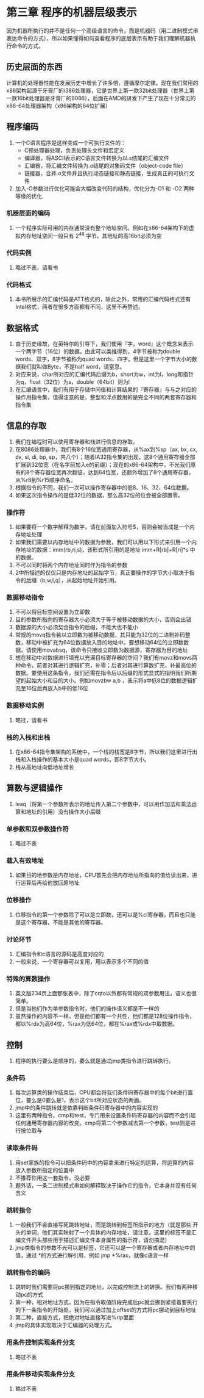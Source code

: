 # 第三章 程序的机器层级表示

因为机器所执行的并不是任何一个高级语言的命令，而是机器码（用二进制模式串表达命令的方式），所以如果懂得如何查看程序的底层表示有助于我们理解机器执行命令的方式。

## 历史层面的东西

计算机的处理器性能在发展历史中增长了许多倍，遵循摩尔定律。现在我们常用的x86架构起源于牙膏厂的i386处理器，它是世界上第一款32bit处理器（世界上第一款16bit处理器是牙膏厂的8086），后面在AMD的研发下产生了现在十分常见的x86-64处理器架构（x86架构的64位扩展）

## 程序编码

1. 一个C语言程序是这样变成一个可执行文件的：
   + C预处理器处理，负责处理头文件和宏定义
   + 编译器，将ASCII表示的C语言文件转换为以.s结尾的汇编文件
   + 汇编器，将汇编文件转换为.o结尾的对象码文件（object-code file）
   + 链接器，合并.o文件并且执行动态链接和静态链接，生成真正的可执行文件
2. 加入-O参数进行优化可能会大幅改变代码的结构，优化分为-O1 和 -O2 两种等级的优化

### 机器层面的编码

1. 一个程序实际可用的内存通常没有整个地址空间。例如在x86-64架构下的虚拟内存地址空间一般只有 $2^{48}$ 字节，其地址的高16bit必须为空

### 代码实例

1. 略过不表，请看书

###  代码格式

1. 本书所展示的汇编代码是ATT格式的，除此之外，常用的汇编代码格式还有Intel格式，两者在很多方面都有不同，这里不再赘述。

## 数据格式

1. 由于历史缘故，在英特尔的引导下，我们使用『字，word』这个概念来表示一个两字节（16位）的数据，由此可以类推得到，4字节被称为double words、双字，8字节被称为quad words、四字。但是这里一个字节大小的数据我们就叫做Byte，不是half word，请窒息。
2. 对应来说，char所对应的汇编代码后缀为b，short为w，int为l，long和指针为q，float（32位）为s，double（64bit）则为l
3. 在汇编语言中，我们有用于存储中间值和计算结果的『寄存器』与与之对应的操作用指令集，值得注意的是，整型和浮点数用的是完全不同的两套寄存器和指令集

## 信息的存取

1. 我们在编程时可以使用寄存器和栈进行信息的存取。
2. 在8086处理器中，我们有8个16位宽通用寄存器，从%ax到%sp（ax, bx, cx, dx, si, di, bp, sp，共八个）；随着IA32指令集的出现，这8个通用寄存器全部扩展到32位宽（在名字前加入e的前缀）；现在的x86-64架构中，不光我们原有的8个寄存器位宽再次翻倍，达到64位宽，还额外增加了8个通用寄存器，从%r8到%r15顺序命名。
3. 根据指令的不同，我们一次可以操作寄存器中的低8、16、32、64位数据。
4. 如果这次指令操作的是低32位的数据，那么高32位的位会被全部置零。

### 操作符

1. 如果要将一个数字解释为数字，请在前面加入符号$，否则会被当成是一个内存地址处理
2. 如果我们需要以内存地址中的数据为参数，我们可以用以下形式来引用一个内存地址的数据：imm(rb,ri,s)，该形式所引用的是地址 imm+R[rb]+R[ri]*s 中的数据。
3. 不可以同时将两个内存地址同时作为指令的参数
4. 2中所描述的仅仅只是内存地址的起始字节，真正要操作的字节大小取决于指令的后缀（b,w,l,q），从起始地址开始引用。

### 数据移动指令

1. 不可以将目标空间设置为立即数
2. 目的参数所指向的寄存器大小必须大于等于被移动数据的大小，否则会出错
3. 数据源的大小必须契合指令的后缀，不能大也不能小
4. 常规的movq指令若以立即数为被移动数据，其只能为32位的二进制补码整数，移动中被扩充为64位数据放入目的地址中。要想移动64位的立即数数据，请使用movabsq，该命令只接收立即数为数据源，寄存器为目的地址
5. 想在移动中对数据进行填充以充满目标寄存器的空间？我们有movz和movs两种命令，前者对其进行逻辑扩充，补零；后者对其进行算数扩充，补最高位的数据。要使用这条指令，我们还需在指令后以后缀的形式显式的指明我们所期望的起始大小和目的大小。例如movzbw a,b ，表示将a中低8位的数据逻辑扩充至16位后再放入b中的低16位

### 数据移动实例

1. 略过，请看书

### 栈的入栈和出栈

1. 在x86-64指令集架构的系统中，一个栈的栈宽是8字节，所以我们这里进行出栈和入栈操作的基本大小是quad words，即8字节大小。
2. 栈从高地址向低地址增长

## 算数与逻辑操作

1. leaq（将第一个参数所表示的地址传入第二个参数中，可以用作加法和乘法运算和地址的引用）没有操作大小后缀

### 单参数和双参数操作符

1. 略过不表

### 载入有效地址

1. 如果目的地参数是内存地址，CPU首先会把内存地址所指向的值给读出来，进行运算后再给他放回原地址

### 位移操作

1. 位移指令的第一个参数除了可以是立即数，还可以是%cl寄存器，而且也只能是这个寄存器，不能是其他的寄存器。

### 讨论环节

1. 汇编指令和c语言的源码是高度对应的
2. 一般来说，一个寄存器可以复用，用以表示多个不同的值

### 特殊的算数操作

1. 英文版234页上面那张表中，除了cqto以外都有常规的双参数用法，语义也很简单。
2. 但是当他们作为单参数指令时，他们的操作语义都是不一样的
3. 虽然操作的内容不一样，但是他们都有一个共性，他们都是128位操作指令，都以%rdx为高64位，%rax为低64位，都在%rax或%rdx中取数据。

## 控制

1. 程序的执行要么是顺序的，要么就是通过jmp类指令进行跳转执行。

### 条件码

1. 每次运算类的操作结束后，CPU都会将我们条件码寄存器中的每个bit进行置位，要么是0要么是1，表示这个bit所对应状态的两面。
2. jmp中的条件跳转就是依靠判断条件码寄存器中的内容实现的
3. 这里有两种指令，cmp和test，专门用来设置条件码寄存器的内容而不会引起任何通用寄存器内容的改变。cmp将第二个参数减去第一个参数，test则是进行按位取与

### 读取条件码

1. 用set家族的指令可以把条件码中的内容拿来进行特定的运算，将运算的内容放入参数所指定的位置中
2. 不推荐你用这一套指令，没必要
3. 题外话，一条二进制模式串如何解释取决于操作它的指令，它本身并没有任何含义

### 跳转指令

1. 一般我们不会直接写死跳转地址，而是跳转到标签所指示的地方（就是那些.开头的单词，他们其实映射了一个具体的内存地址，请注意，这里的标签不是汇编文件开头那些用于描述汇编文件本身属性的指示符，请勿搞混）
2. jmp类指令的参数不光可以是标签，它还可以是一个寄存器或者内存地址中的值，通过 *的方式进行解引用，例如 jmp *%rax，就像c语言一样

### 跳转指令的编码

1. 跳转时我们需要将pc挪到指定的地址，以完成控制流上的转换。我们有两种移动pc的方式
2. 第一种，相对地址方式，因为在指令取值阶段完成后pc就会挪到紧接着要执行的下一条指令的开始处，我们可以通过加上offset的方式将pc挪动到目标地址
3. 第二种，直接方式，把绝对地址直接写进%rip里面
4. jmp的具体实现取决于汇编器的处理方式。

### 用条件控制实现条件分支

1. 略过不表

### 用条件移动实现条件分支

1. 略过不表